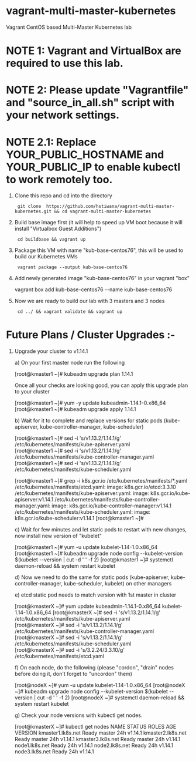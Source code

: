 # vagrant-multi-master-kubernetes
Vagrant CentOS based Multi-Master Kubernetes lab

# NOTE 1: Vagrant and VirtualBox are required to use this lab.
# NOTE 2: Please update "Vagrantfile" and "source_in_all.sh" script with your network settings.
# NOTE 2.1: Replace YOUR_PUBLIC_HOSTNAME and YOUR_PUBLIC_IP to enable kubectl to work remotely too.


1) Clone this repo and cd into the directory

    	git clone  https://github.com/hstiwana/vagrant-multi-master-kubernetes.git && cd vagrant-multi-master-kubernetes

2) Build base image first (it will help to speed up VM boot because it will install "Virtualbox Guest Additions")

     	cd buildbase && vagrant up

3) Package this VM with name "kub-base-centos76", this will be used to build our Kubernetes VMs
	
     	vagrant package --output kub-base-centos76

4) Add newly generated image "kub-base-centos76" in your vagrant "box"
		
   	vagrant box add kub-base-centos76 --name kub-base-centos76

5) Now we are ready to build our lab with 3 masters and 3 nodes
		
    	cd ../ && vagrant validate && vagrant up



# Future Plans / Cluster Upgrades :-
1) Upgrade your cluster to v1.14.1
	
   a) On your first master node run the following
		
   	[root@kmaster1 ~]# kubeadm upgrade plan 1.14.1

    Once all your checks are looking good, you can apply this upgrade plan to your cluster
		
   	[root@kmaster1 ~]# yum -y update kubeadmin-1.14.1-0.x86_64 
   	[root@kmaster1 ~]#  kubeadm upgrade apply 1.14.1 

    b) Wait for it to complete and replace versions for static pods (kube-apiserver, kube-controller-manager, kube-scheduler)
		
   	[root@kmaster1 ~]# sed -i 's/v1.13.2/1.14.1/g' /etc/kubernetes/manifests/kube-apiserver.yaml  
   	[root@kmaster1 ~]# sed -i 's/v1.13.2/1.14.1/g' /etc/kubernetes/manifests/kube-controller-manager.yaml 
   	[root@kmaster1 ~]# sed -i 's/v1.13.2/1.14.1/g' /etc/kubernetes/manifests/kube-scheduler.yaml  

   	[root@kmaster1 ~]# grep -i  k8s.gcr.io /etc/kubernetes/manifests/*.yaml
   	/etc/kubernetes/manifests/etcd.yaml:    image: k8s.gcr.io/etcd:3.3.10
   	/etc/kubernetes/manifests/kube-apiserver.yaml:    image: k8s.gcr.io/kube-apiserver:v1.14.1
   	/etc/kubernetes/manifests/kube-controller-manager.yaml:    image: k8s.gcr.io/kube-controller-manager:v1.14.1
   	/etc/kubernetes/manifests/kube-scheduler.yaml:    image: k8s.gcr.io/kube-scheduler:v1.14.1
   	[root@kmaster1 ~]#

    c) Wait for few minutes and let static pods to restart with new changes, now install new version of "kubelet"

   	[root@kmaster1 ~]# yum -u update kubelet-1.14-1.0.x86_64
   	[root@kmaster1 ~]# kubeadm upgrade node config --kubelet-version $(kubelet --version | cut -d ' ' -f 2)
   	[root@kmaster1 ~]# systemctl daemon-reload && system restart kubelet
	
     d) Now we need to do the same for static pods (kube-apiserver, kube-controller-manager, kube-scheduler, kubelet) on other managers
	
    e) etcd static pod needs to match version with 1st master in cluster

   	[root@kmasterX ~]# yum update kubeadmin-1.14.1-0.x86_64 kubelet-1.14-1.0.x86_64
   	[root@kmasterX ~]# sed -i 's/v1.13.2/1.14.1/g' /etc/kubernetes/manifests/kube-apiserver.yaml  
   	[root@kmasterX ~]# sed -i 's/v1.13.2/1.14.1/g' /etc/kubernetes/manifests/kube-controller-manager.yaml 
   	[root@kmasterX ~]# sed -i 's/v1.13.2/1.14.1/g' /etc/kubernetes/manifests/kube-scheduler.yaml  
   	[root@kmasterX ~]# sed -i 's/3.2.24/3.3.10/g' /etc/kubernetes/manifests/etcd.yaml
			
    f) On each node, do the following (please "cordon", "drain" nodes before doing it, don't forget to "uncordon" them)
		
   	[root@nodeX ~]# yum -u update kubelet-1.14-1.0.x86_64
   	[root@nodeX ~]# kubeadm upgrade node config --kubelet-version $(kubelet --version | cut -d ' ' -f 2) 
   	[root@nodeX ~]# systemctl daemon-reload && system restart kubelet
   
   g) Check your node versions with kubectl get nodes.
   
   	[root@kmasterX ~]# kubectl get nodes
   	NAME                STATUS   ROLES    AGE   VERSION
   	kmaster1.lk8s.net   Ready    master   24h   v1.14.1
   	kmaster2.lk8s.net   Ready    master   24h   v1.14.1
   	kmaster3.lk8s.net   Ready    master   24h   v1.14.1
   	node1.lk8s.net      Ready    <none>   24h   v1.14.1
   	node2.lk8s.net      Ready    <none>   24h   v1.14.1
   	node3.lk8s.net      Ready    <none>   24h   v1.14.1

